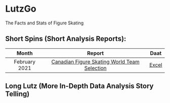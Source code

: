 # LutzGo
The Facts and Stats of Figure Skating 

## Short Spins (Short Analysis Reports):
| Month        | Report           | Daat  |
| :-------------: |:-------------:| :-------------: |
| February 2021 | [Canadian Figure Skating World Team Selection](../master/Short%20Spins%20%231.pdf) | [Excel](https://github.com/nicolepalmero/LutzGoAnalyze/tree/CANWorld21)  |


## Long Lutz (More In-Depth Data Analysis Story Telling) 
